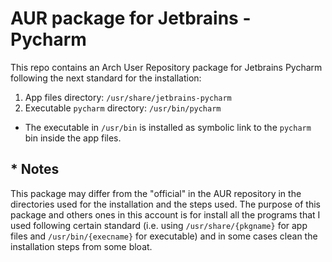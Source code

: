 # AUR package for Jetbrains - Pycharm
This repo contains an Arch User Repository package for Jetbrains Pycharm following the next standard for the installation:

1. App files directory: `/usr/share/jetbrains-pycharm`
2. Executable `pycharm` directory: `/usr/bin/pycharm`

* The executable in `/usr/bin` is installed as symbolic link to the `pycharm` bin inside the app files.

## * Notes

This package may differ from the "official" in the AUR repository in the directories used for the installation and the steps used. The purpose of this package and others 
ones in this account is for install all the programs that I used following certain standard (i.e. using `/usr/share/{pkgname}` for app files and `/usr/bin/{execname}`
for executable) and in some cases clean the installation steps from some bloat.
